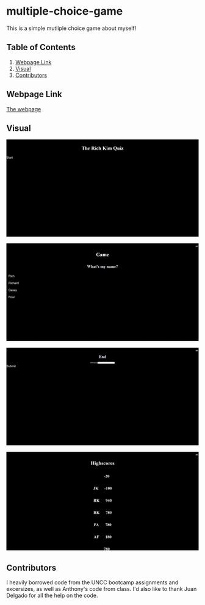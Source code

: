 # multiple-choice-game
This is a simple mutliple choice game about myself!

## Table of Contents
1. [Webpage Link](#webpage-link)
2. [Visual](#visual)
3. [Contributors](#contributors)

## Webpage Link
[The webpage](https://rich-afk.github.io/multiple-choice-game/)

## Visual
![Read Me 1](./images/quizsampleimg1.png)

![Read Me 2](./images/quizsampleimg2.png)

![Read Me 3](./images/quizsampleimg3.png)

![Read Me 4](./images/quizsampleimg4.png)

## Contributors
I heavily borrowed code from the UNCC bootcamp assignments and excersizes, as well as Anthony's code from class. I'd also like to thank Juan Delgado for all the help on the code.